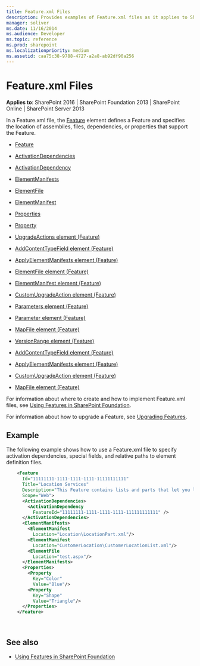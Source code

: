 ```yaml
---
title: Feature.xml Files
description: Provides examples of Feature.xml files as it applies to SharePoint 2016, SharePoint Foundation 2013, SharePoint Online, and SharePoint Server 2013.
manager: soliver
ms.date: 11/16/2014
ms.audience: Developer
ms.topic: reference
ms.prod: sharepoint
ms.localizationpriority: medium
ms.assetid: caa75c38-9788-4727-a2a8-ab92df90a256
---
```


# Feature.xml Files

**Applies to**: SharePoint 2016 | SharePoint Foundation 2013 | SharePoint Online | SharePoint Server 2013

In a Feature.xml file, the [Feature](feature-element-feature.md) element defines a Feature and specifies the location of assemblies, files, dependencies, or properties that support the Feature.

- [Feature](feature-element-feature.md)

- [ActivationDependencies](activationdependencies-element-feature.md)

- [ActivationDependency](activationdependency-element-feature.md)

- [ElementManifests](elementmanifests-element-feature.md)

- [ElementFile](elementfile-element-feature.md)

- [ElementManifest](elementmanifest-element-feature.md)

- [Properties](properties-element-feature.md)

- [Property](property-element-feature.md)

- [UpgradeActions element (Feature)](upgradeactions-element-feature.md)

- [AddContentTypeField element (Feature)](addcontenttypefield-element-feature.md)

- [ApplyElementManifests element (Feature)](applyelementmanifests-element-feature.md)

- [ElementFile element (Feature)](elementfile-element-feature.md)

- [ElementManifest element (Feature)](elementmanifest-element-feature.md)

- [CustomUpgradeAction element (Feature)](customupgradeaction-element-feature.md)

- [Parameters element (Feature)](parameters-element-feature.md)

- [Parameter element (Feature)](parameter-element-feature.md)

- [MapFile element (Feature)](mapfile-element-feature.md)

- [VersionRange element (Feature)](versionrange-element-feature.md)

- [AddContentTypeField element (Feature)](addcontenttypefield-element-feature.md)

- [ApplyElementManifests element (Feature)](applyelementmanifests-element-feature.md)

- [CustomUpgradeAction element (Feature)](customupgradeaction-element-feature.md)

- [MapFile element (Feature)](mapfile-element-feature.md)

For information about where to create and how to implement Feature.xml files, see [Using Features in SharePoint Foundation](https://msdn.microsoft.com/library/ce5f5ce5-1429-439e-9261-2c4ba9788cc1(Office.15).aspx). 

For information about how to upgrade a Feature, see [Upgrading Features](https://msdn.microsoft.com/library/e917f709-6491-4d50-adbe-2ab8f35da990(Office.15).aspx).

## Example

The following example shows how to use a Feature.xml file to specify activation dependencies, special fields, and relative paths to element definition files.

```XML 
    <Feature 
      Id="11111111-1111-1111-1111-11111111111" 
      Title="Location Services"
      Description="This Feature contains lists and parts that let you link location data to your customer lists."
      Scope="Web">
      <ActivationDependencies>
        <ActivationDependency
          FeatureId="11111111-1111-1111-1111-111111111111" />
      </ActivationDependencies>
      <ElementManifests>
        <ElementManifest 
          Location="Location\LocationPart.xml"/>
        <ElementManifest 
          Location="CustomerLocation\CustomerLocationList.xml"/>
        <ElementFile 
          Location="test.aspx"/>
      </ElementManifests>
      <Properties>
        <Property
          Key="Color"
          Value="Blue"/>
        <Property
          Key="Shape"
          Value="Triangle"/>
      </Properties> 
    </Feature>
```

<br/>

## See also

- [Using Features in SharePoint Foundation](https://msdn.microsoft.com/library/office/ms460318.aspx)




